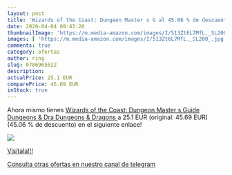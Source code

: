 ```yaml
---
layout: post
title: 'Wizards of the Coast: Dungeon Master s G al 45.06 % de descuento'
date: 2020-04-04 08:43:20
thumbnailImage: 'https://m.media-amazon.com/images/I/513Zt6L7MfL._SL200_.jpg'
images: [ 'https://m.media-amazon.com/images/I/513Zt6L7MfL._SL200_.jpg' ]
comments: true
category: ofertas
author: ring
slug: 0786965622
description:
actualPrice: 25.1 EUR
comparePrice: 45.69 EUR
inStock: true
---
```


Ahora mismo tienes [Wizards of the Coast: Dungeon Master s Guide  Dungeons & Dra  Dungeons & Dragons ](https://www.amazon.es/dp/0786965622/?tag=redken-21) a 25.1 EUR (original: 45.69 EUR) (45.06 %  de descuento) en el siguiente enlace!

[![](https://m.media-amazon.com/images/I/513Zt6L7MfL._SL200_.jpg)](https://www.amazon.es/dp/0786965622/?tag=redken-21)

[Visítala!!!](https://www.amazon.es/dp/0786965622/?tag=redken-21)

[Consulta otras ofertas en nuestro canal de telegram](https://t.me/s/ofertas25)
